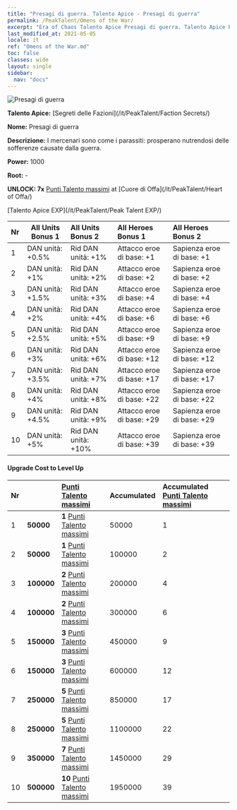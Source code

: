 ```yaml
---
title: "Presagi di guerra. Talento Apice - Presagi di guerra"
permalink: /PeakTalent/Omens of the War/
excerpt: "Era of Chaos Talento Apice Presagi di guerra. Talento Apice Presagi di guerra. Presagi di guerra"
last_modified_at: 2021-05-05
locale: it
ref: "Omens of the War.md"
toc: false
classes: wide
layout: single
sidebar:
  nav: "docs"
---
```


  ![Presagi di guerra](/images/pt/talent_3012.png)

  **Talento Apice:** [Segreti delle Fazioni](/it/PeakTalent/Faction Secrets/)

  **Nome:** Presagi di guerra

  **Descrizione:** I mercenari sono come i parassiti: prosperano nutrendosi delle sofferenze causate dalla guerra.

  **Power:** 1000

  **Root:** -

  **UNLOCK: 7x** [Punti Talento massimi](/ItemsIT/con_934/) at [Cuore di Offa](/it/PeakTalent/Heart of Offa/)

  [Talento Apice EXP](/it/PeakTalent/Peak Talent EXP/)

  | Nr | All Units Bonus 1 | All Units Bonus 2 | All Heroes Bonus 1 | All Heroes Bonus 2 |
  |:---|--------------|:-------------|:-------------|:-------------|
  | 1 | DAN unità: +0.5% | Rid DAN unità: +1% | Attacco eroe di base: +1 | Sapienza eroe di base: +1 |
  | 2 | DAN unità: +1% | Rid DAN unità: +2% | Attacco eroe di base: +2 | Sapienza eroe di base: +2 |
  | 3 | DAN unità: +1.5% | Rid DAN unità: +3% | Attacco eroe di base: +4 | Sapienza eroe di base: +4 |
  | 4 | DAN unità: +2% | Rid DAN unità: +4% | Attacco eroe di base: +6 | Sapienza eroe di base: +6 |
  | 5 | DAN unità: +2.5% | Rid DAN unità: +5% | Attacco eroe di base: +9 | Sapienza eroe di base: +9 |
  | 6 | DAN unità: +3% | Rid DAN unità: +6% | Attacco eroe di base: +12 | Sapienza eroe di base: +12 |
  | 7 | DAN unità: +3.5% | Rid DAN unità: +7% | Attacco eroe di base: +17 | Sapienza eroe di base: +17 |
  | 8 | DAN unità: +4% | Rid DAN unità: +8% | Attacco eroe di base: +22 | Sapienza eroe di base: +22 |
  | 9 | DAN unità: +4.5% | Rid DAN unità: +9% | Attacco eroe di base: +29 | Sapienza eroe di base: +29 |
  | 10 | DAN unità: +5% | Rid DAN unità: +10% | Attacco eroe di base: +39 | Sapienza eroe di base: +39 |


#### Upgrade Cost to Level Up

  | Nr | <i class="fas fa-coins"/> | [Punti Talento massimi](/ItemsIT/con_934/) | Accumulated <i class="fas fa-coins"/> | Accumulated [Punti Talento massimi](/ItemsIT/con_934/) |
  |:---|--------------|:-------------|:-------------|:-------------|
  | 1 | **50000** | **1** [Punti Talento massimi](/ItemsIT/con_934/) | 50000 | 1 |
  | 2 | **50000** | **1** [Punti Talento massimi](/ItemsIT/con_934/) | 100000 | 2 |
  | 3 | **100000** | **2** [Punti Talento massimi](/ItemsIT/con_934/) | 200000 | 4 |
  | 4 | **100000** | **2** [Punti Talento massimi](/ItemsIT/con_934/) | 300000 | 6 |
  | 5 | **150000** | **3** [Punti Talento massimi](/ItemsIT/con_934/) | 450000 | 9 |
  | 6 | **150000** | **3** [Punti Talento massimi](/ItemsIT/con_934/) | 600000 | 12 |
  | 7 | **250000** | **5** [Punti Talento massimi](/ItemsIT/con_934/) | 850000 | 17 |
  | 8 | **250000** | **5** [Punti Talento massimi](/ItemsIT/con_934/) | 1100000 | 22 |
  | 9 | **350000** | **7** [Punti Talento massimi](/ItemsIT/con_934/) | 1450000 | 29 |
  | 10 | **500000** | **10** [Punti Talento massimi](/ItemsIT/con_934/) | 1950000 | 39 |
